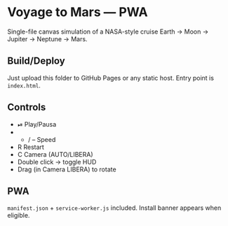 # Voyage to Mars — PWA
Single-file canvas simulation of a NASA-style cruise Earth → Moon → Jupiter → Neptune → Mars.

## Build/Deploy
Just upload this folder to GitHub Pages or any static host. Entry point is `index.html`.

## Controls
- ⏯ Play/Pausa
- + / – Speed
- R Restart
- C Camera (AUTO/LIBERA)
- Double click → toggle HUD
- Drag (in Camera LIBERA) to rotate

## PWA
`manifest.json` + `service-worker.js` included. Install banner appears when eligible.
